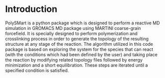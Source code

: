 # Introduction
PolySMart is a python package which is designed to perform a reactive MD simulation in GROMACS MD package using MARTINI coarse-grain 
forcefield. It is specially designed to perform polymerization and crosslinking process in order to generate the topology of the 
resulting structure at any stage of the reaction. 
The algorithm utilized in this code package is based on exploring the system for the species that can react (with the conditions which 
had been defined by the user) and taking place the reaction by modifying related topology files followed by energy minimization and a 
short equilibration. These steps are iterated until a specified condition is satisfied.
